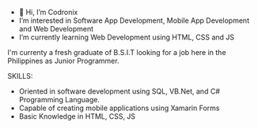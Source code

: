 - 👋 Hi, I’m Codronix
- I’m interested in Software App Development, Mobile App Development and Web Development
- I’m currently learning Web Development using HTML, CSS and JS

I'm currenty a fresh graduate of B.S.I.T looking for a job here in the Philippines as Junior Programmer.

SKILLS:
- Oriented in software development using SQL, VB.Net, and C# Programming Language.
- Capable of creating mobile applications using Xamarin Forms
- Basic Knowledge in HTML, CSS, JS

<!---
Codronix/Codronix is a ✨ special ✨ repository because its `README.md` (this file) appears on your GitHub profile.
You can click the Preview link to take a look at your changes.
--->
